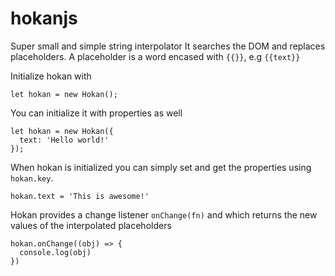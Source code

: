 # hokanjs
Super small and simple string interpolator
It searches the DOM and replaces placeholders.
A placeholder is a word encased with `{{}}`, e.g `{{text}}`

Initialize hokan with
```
let hokan = new Hokan();
```
You can initialize it with properties as well

```
let hokan = new Hokan({
  text: 'Hello world!'
});
```

When hokan is initialized you can simply set and get the properties using `hokan.key`.
```
hokan.text = 'This is awesome!'
```

Hokan provides a change listener `onChange(fn)` and which returns the new values of the interpolated placeholders
```
hokan.onChange((obj) => {
  console.log(obj)
})
```
